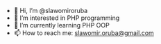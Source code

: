 - 👋 Hi, I’m @slawomiroruba
- 👀 I’m interested in PHP programming
- 🌱 I’m currently learning PHP OOP
- 📫 How to reach me: slawomir.oruba@gmail.com

<!---
slawomiroruba/slawomiroruba is a ✨ special ✨ repository because its `README.md` (this file) appears on your GitHub profile.
You can click the Preview link to take a look at your changes.
--->
